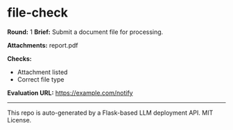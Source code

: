 
# file-check

**Round:** 1
**Brief:** Submit a document file for processing.

**Attachments:** report.pdf

**Checks:** 
- Attachment listed
- Correct file type

**Evaluation URL:** https://example.com/notify

---

This repo is auto-generated by a Flask-based LLM deployment API. MIT License.
